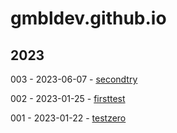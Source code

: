 # gmbldev.github.io

## 2023

003 - 2023-06-07 - [secondtry](/secondtry.md)

002 - 2023-01-25 - [firsttest](/firsttest.md)

001 - 2023-01-22 - [testzero](/testzero.md)

